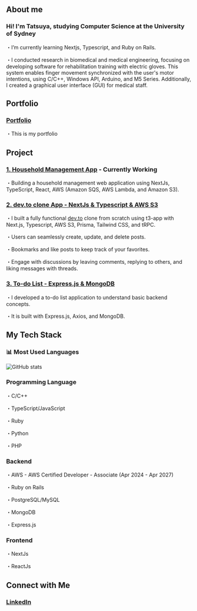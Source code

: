## About me
### Hi! I'm Tatsuya, studying Computer Science at the University of Sydney
・I’m currently learning Nextjs, Typescript, and Ruby on Rails.

・I conducted research in biomedical and medical engineering, focusing on developing software for rehabilitation training with electric gloves. This system enables finger movement synchronized with the user's motor intentions, using C/C++, Windows API, Arduino, and M5 Series. Additionally, I created a graphical user interface (GUI) for medical staff.

## Portfolio
### [Portfolio](https://tatsuya-naka.github.io/profile/)

・This is my portfolio

## Project
### [1. Household Management App](https://github.com/Tatsuya-Naka/household-management-app) - Currently Working

・Building a household management web application using NextJs, TypeScript, React, AWS (Amazon SQS, AWS Lambda, and Amazon S3).

### [2. dev.to clone App - NextJs & Typescript & AWS S3](https://github.com/Tatsuya-Naka/blogging-clone)

・I built a fully functional [dev.to](https://dev.to/) clone from scratch using t3-app with Next.js, Typescript, AWS S3, Prisma, Tailwind CSS, and tRPC.

・Users can seamlessly create, update, and delete posts.

・Bookmarks and like posts to keep track of your favorites.

・Engage with discussions by leaving comments, replying to others, and liking messages with threads.

### [3. To-do List - Express.js & MongoDB](https://github.com/Tatsuya-Naka/To-do-list-using-Express.js-and-MongoDB)

・I developed a to-do list application to understand basic backend concepts. 

・It is built with Express.js, Axios, and MongoDB.

## My Tech Stack
### 📊 Most Used Languages
![GitHub stats](https://github-readme-stats.vercel.app/api?username=Tatsuya-Naka&count_private=true)

### Programming Language
・C/C++

・TypeScript/JavaScript

・Ruby

・Python

・PHP

### Backend 
・AWS - AWS Certified Developer - Associate (Apr 2024 - Apr 2027)

・Ruby on Rails

・PostgreSQL/MySQL

・MongoDB

・Express.js


### Frontend
・NextJs

・ReactJs

## Connect with Me
### [LinkedIn](https://www.linkedin.com/in/tatsuya-nakagomi-9231a7239/)

